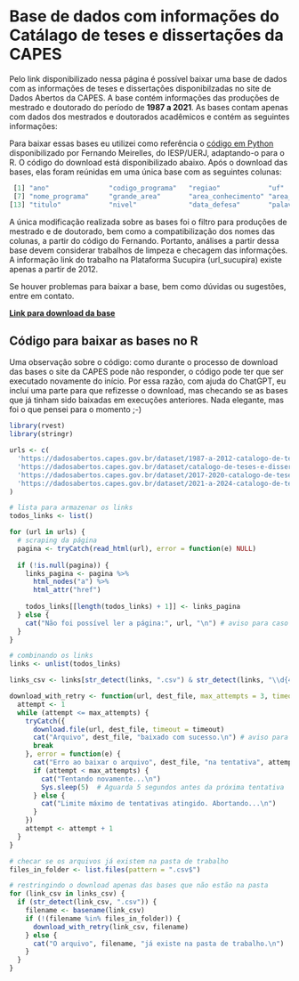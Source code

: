# Base de dados com informações do Catálago de teses e dissertações da CAPES

Pelo link disponibilizado nessa página é possível baixar uma base de dados com as informações de teses e dissertações disponibilzadas no site de Dados Abertos da CAPES. A base contém informações das produções de mestrado e doutorado do período de **1987 a 2021**. As bases contam apenas com dados dos mestrados e doutorados acadêmicos e contém as seguintes informações: 

Para baixar essas bases eu utilizei como referência o [código em Python](https://github.com/meirelesff/catalogo_capes) disponibilizado por Fernando Meirelles, do IESP/UERJ, adaptando-o para o R. O código do download está disponibilizado abaixo. Após o download das bases, elas foram reúnidas em uma única base com as seguintes colunas: 

````r
 [1] "ano"               "codigo_programa"   "regiao"            "uf"                "sigla_ies"         "nome_ies"         
 [7] "nome_programa"     "grande_area"       "area_conhecimento" "area_avaliacao"    "autor"             "orientador"       
[13] "titulo"            "nivel"             "data_defesa"       "palavras_chave"    "resumo"            "url_sucupira"
````

A única modificação realizada sobre as bases foi o filtro para produções de mestrado e de doutorado, bem como a compatibilização dos nomes das colunas, a partir do código do Fernando. Portanto, análises a partir dessa base devem considerar trabalhos de limpeza e checagem das informações. A informação link do trabalho na Plataforma Sucupira (url_sucupira) existe apenas a partir de 2012.

Se houver problemas para baixar a base, bem como dúvidas ou sugestões, entre em contato.

**[Link para download da base](https://1drv.ms/u/s!AvSWV7-ZbuGLj7QMQJvO9QipKg3tOg?e=IoZrqt)** 

## Código para baixar as bases no R

Uma observação sobre o código: como durante o processo de download das bases o site da CAPES pode não responder, o código pode ter que ser executado novamente do início. Por essa razão, com ajuda do ChatGPT, eu incluí uma parte para que refizesse o download, mas checando se as bases que já tinham sido baixadas em execuções anteriores. Nada elegante, mas foi o que pensei para o momento ;-)

```r
library(rvest)
library(stringr)

urls <- c(
  'https://dadosabertos.capes.gov.br/dataset/1987-a-2012-catalogo-de-teses-e-dissertacoes-brasil',
  'https://dadosabertos.capes.gov.br/dataset/catalogo-de-teses-e-dissertacoes-de-2013-a-2016',
  'https://dadosabertos.capes.gov.br/dataset/2017-2020-catalogo-de-teses-e-dissertacoes-da-capes',
  'https://dadosabertos.capes.gov.br/dataset/2021-a-2024-catalogo-de-teses-e-dissertacoes-brasil'
)

# lista para armazenar os links
todos_links <- list()

for (url in urls) {
  # scraping da página
  pagina <- tryCatch(read_html(url), error = function(e) NULL)
  
  if (!is.null(pagina)) {
    links_pagina <- pagina %>% 
      html_nodes("a") %>% 
      html_attr("href")
    
    todos_links[[length(todos_links) + 1]] <- links_pagina
  } else {
    cat("Não foi possível ler a página:", url, "\n") # aviso para caso dê problema para ler a página
  }
}

# combinando os links
links <- unlist(todos_links)

links_csv <- links[str_detect(links, ".csv") & str_detect(links, "\\d{4}")]

download_with_retry <- function(url, dest_file, max_attempts = 3, timeout = 10) {
  attempt <- 1
  while (attempt <= max_attempts) {
    tryCatch({
      download.file(url, dest_file, timeout = timeout)
      cat("Arquivo", dest_file, "baixado com sucesso.\n") # aviso para as bases baixadas
      break
    }, error = function(e) {
      cat("Erro ao baixar o arquivo", dest_file, "na tentativa", attempt, ":", conditionMessage(e), "\n") # aviso para caso haja erro no download. Pois o site da CAPES pode cair durante o download
      if (attempt < max_attempts) {
        cat("Tentando novamente...\n")
        Sys.sleep(5)  # Aguarda 5 segundos antes da próxima tentativa
      } else {
        cat("Limite máximo de tentativas atingido. Abortando...\n")
      }
    })
    attempt <- attempt + 1
  }
}

# checar se os arquivos já existem na pasta de trabalho
files_in_folder <- list.files(pattern = ".csv$")

# restringindo o download apenas das bases que não estão na pasta
for (link_csv in links_csv) {
  if (str_detect(link_csv, ".csv")) {
    filename <- basename(link_csv)
    if (!(filename %in% files_in_folder)) {
      download_with_retry(link_csv, filename)
    } else {
      cat("O arquivo", filename, "já existe na pasta de trabalho.\n")
    }
  }
}

```
